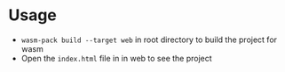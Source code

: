 # Usage

- `wasm-pack build --target web` in root directory to build the project for wasm
- Open the `index.html` file in in web to see the project